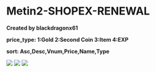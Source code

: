 # Metin2-SHOPEX-RENEWAL
**Created by blackdragonx61**

**price_type:
1:Gold
2:Second Coin
3:Item
4:EXP**

**sort:
Asc,Desc,Vnum,Price,Name,Type**

![](https://i.ibb.co/F4b1h4Y/0827-175455.jpg)
![](https://i.ibb.co/sKNdT7D/0827-175515.jpg)
![](https://i.ibb.co/D7zJDcM/0827-175521.jpg)
